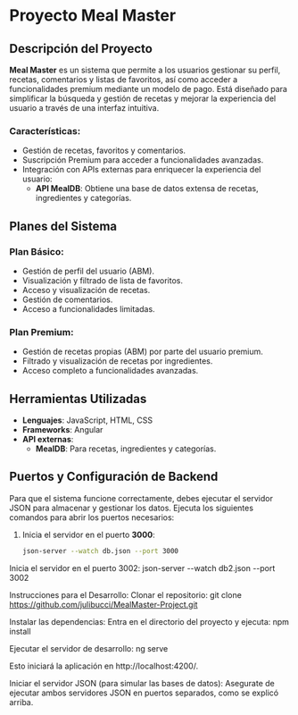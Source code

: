 # Proyecto Meal Master

## Descripción del Proyecto

**Meal Master** es un sistema que permite a los usuarios gestionar su perfil, recetas, comentarios y listas de favoritos, así como acceder a funcionalidades premium mediante un modelo de pago. Está diseñado para simplificar la búsqueda y gestión de recetas y mejorar la experiencia del usuario a través de una interfaz intuitiva.

### Características:
- Gestión de recetas, favoritos y comentarios.
- Suscripción Premium para acceder a funcionalidades avanzadas.
- Integración con APIs externas para enriquecer la experiencia del usuario:
  - **API MealDB**: Obtiene una base de datos extensa de recetas, ingredientes y categorías.

## Planes del Sistema

### Plan Básico:
- Gestión de perfil del usuario (ABM).
- Visualización y filtrado de lista de favoritos.
- Acceso y visualización de recetas.
- Gestión de comentarios.
- Acceso a funcionalidades limitadas.

### Plan Premium:
- Gestión de recetas propias (ABM) por parte del usuario premium.
- Filtrado y visualización de recetas por ingredientes.
- Acceso completo a funcionalidades avanzadas.

## Herramientas Utilizadas

- **Lenguajes**: JavaScript, HTML, CSS
- **Frameworks**: Angular
- **API externas**:
  - **MealDB**: Para recetas, ingredientes y categorías.

## Puertos y Configuración de Backend

Para que el sistema funcione correctamente, debes ejecutar el servidor JSON para almacenar y gestionar los datos. Ejecuta los siguientes comandos para abrir los puertos necesarios:

1. Inicia el servidor en el puerto **3000**:
   ```bash
   json-server --watch db.json --port 3000

Inicia el servidor en el puerto 3002:
json-server --watch db2.json --port 3002

Instrucciones para el Desarrollo:
Clonar el repositorio:
git clone https://github.com/julibucci/MealMaster-Project.git


Instalar las dependencias: Entra en el directorio del proyecto y ejecuta:
npm install


Ejecutar el servidor de desarrollo:
ng serve

Esto iniciará la aplicación en http://localhost:4200/.

Iniciar el servidor JSON (para simular las bases de datos): Asegurate de ejecutar ambos servidores JSON en puertos separados, como se explicó arriba.
 
 
